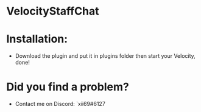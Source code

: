 # VelocityStaffChat

# Installation:

* Download the plugin and put it in plugins folder then start your Velocity, done!

# Did you find a problem?

* Contact me on Discord: `xii69#6127
